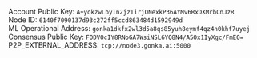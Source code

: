 Account Public Key: `A+yokzwLbyIn2jzTirjONexkP36AYMv6RxDXMrbCnJzR`  
Node ID: `6140f7090137d93c272ff5ccd863484d1592949d`  
ML Operational Address: `gonka1dkfx2wl3d5a8qs85yuh8eymf4qz4n0khf7uyej`   
Consensus Public Key: `FODVOcIY8RNoGA7WsiNSL6YQ8N4/A5Ox1IyXgc/FmE0=`  
P2P_EXTERNAL_ADDRESS: `tcp://node3.gonka.ai:5000`  